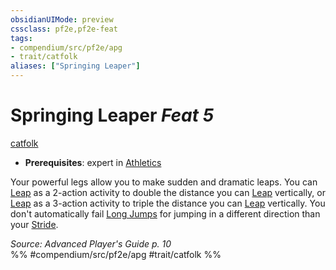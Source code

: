 ```yaml
---
obsidianUIMode: preview
cssclass: pf2e,pf2e-feat
tags:
- compendium/src/pf2e/apg
- trait/catfolk
aliases: ["Springing Leaper"]
---
```

# Springing Leaper  *Feat 5*  
[catfolk](../../rules/traits/catfolk-b1.md)  

- **Prerequisites**: expert in [Athletics](../skills.md#Athletics)

Your powerful legs allow you to make sudden and dramatic leaps. You can [Leap](../../rules/actions/leap.md) as a 2-action activity to double the distance you can [Leap](../../rules/actions/leap.md) vertically, or [Leap](../../rules/actions/leap.md) as a 3-action activity to triple the distance you can [Leap](../../rules/actions/leap.md) vertically. You don't automatically fail [Long Jumps](../../rules/actions/long-jump.md) for jumping in a different direction than your [Stride](../../rules/actions/stride.md).

*Source: Advanced Player's Guide p. 10*  
%% #compendium/src/pf2e/apg #trait/catfolk %%